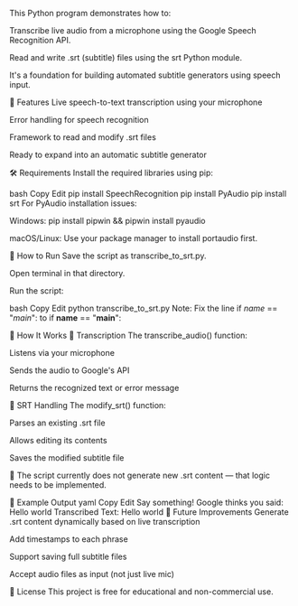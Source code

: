 This Python program demonstrates how to:

Transcribe live audio from a microphone using the Google Speech Recognition API.

Read and write .srt (subtitle) files using the srt Python module.

It's a foundation for building automated subtitle generators using speech input.

📌 Features
Live speech-to-text transcription using your microphone

Error handling for speech recognition

Framework to read and modify .srt files

Ready to expand into an automatic subtitle generator

🛠️ Requirements
Install the required libraries using pip:

bash
Copy
Edit
pip install SpeechRecognition
pip install PyAudio
pip install srt
For PyAudio installation issues:

Windows: pip install pipwin && pipwin install pyaudio

macOS/Linux: Use your package manager to install portaudio first.

🚀 How to Run
Save the script as transcribe_to_srt.py.

Open terminal in that directory.

Run the script:

bash
Copy
Edit
python transcribe_to_srt.py
Note: Fix the line if _name_ == "_main_": to if __name__ == "__main__":

🧠 How It Works
🎤 Transcription
The transcribe_audio() function:

Listens via your microphone

Sends the audio to Google's API

Returns the recognized text or error message

📁 SRT Handling
The modify_srt() function:

Parses an existing .srt file

Allows editing its contents

Saves the modified subtitle file

🔧 The script currently does not generate new .srt content — that logic needs to be implemented.

🧪 Example Output
yaml
Copy
Edit
Say something!
Google thinks you said: Hello world
Transcribed Text: Hello world
📂 Future Improvements
Generate .srt content dynamically based on live transcription

Add timestamps to each phrase

Support saving full subtitle files

Accept audio files as input (not just live mic)

📃 License
This project is free for educational and non-commercial use.


